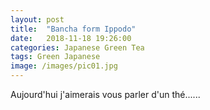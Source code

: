 ```yaml
---
layout: post
title:  "Bancha form Ippodo"
date:   2018-11-18 19:26:00
categories: Japanese Green Tea
tags: Green Japanese 
image: /images/pic01.jpg
---
```

Aujourd'hui j'aimerais vous parler d'un thé......

